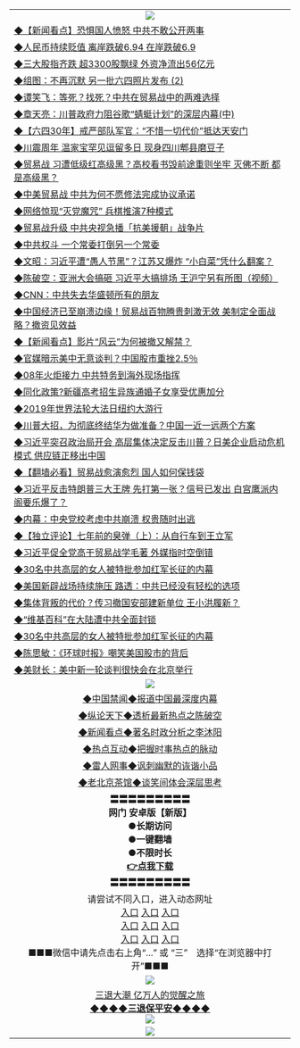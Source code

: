 <table>
  <tr>
    <td align=center><img src="https://github.com/gyhhx/image-upload/blob/master/3.jpg" /></td>
  </tr>
  <tr>
<td align=left>
<a href="https://ctbtfdoocixoa.global.ssl.fastly.net/oo.aspx?name=c1037071&key=ofejcfaxcltk&from=gy">◆【新闻看点】恐惧国人愤怒 中共不敢公开两事</a><br/></td>
  </tr>
  <tr>
<td align=left>
<a href="https://ctbtfdoocixoa.global.ssl.fastly.net/oo.aspx?name=c1037283&key=ofejcfaxcltk&from=gy">◆人民币持续贬值 离岸跌破6.94 在岸跌破6.9</a><br/></td>
 </tr>
  <tr>
<td align=left>
<a href="http://ctbtfdoocixoa.global.ssl.fastly.net/oo.aspx?name=c1037290&key=ofejcfaxcltk&from=gy">◆三大股指齐跌 超3300股飘绿 外资净流出56亿元</a><br/></td>
 </tr>
   <tr>
<td align=left>
<a href="http://ctbtfdoocixoa.global.ssl.fastly.net/oo.aspx?name=c1037298&key=ofejcfaxcltk&from=gy">◆组图：不再沉默 另一批六四照片发布 (2) </a><br/></td>
   </tr> 
  <tr>
<td align=left>
<a href="http://ctbtfdoocixoa.global.ssl.fastly.net/oo.aspx?name=c1037161&key=ofejcfaxcltk&from=gy">◆谭笑飞：等死？找死？中共在贸易战中的两难选择</a><br/></td>
  </tr> 
 <tr>
<td align=left>
<a href="http://ctbtfdoocixoa.global.ssl.fastly.net/oo.aspx?name=c1037030&key=ofejcfaxcltk&from=gy">◆章天亮：川普政府力阻谷歌“蜻蜓计划”的深层内幕(中)</a><br/>
</td>
   </tr>
 <tr>
<td align=left>
<a href="http://ctbtfdoocixoa.global.ssl.fastly.net/oo.aspx?name=c1037332&key=ofejcfaxcltk&from=gy">◆【六四30年】戒严部队军官：“不惜一切代价”抵达天安门</a><br/>
</td>
   </tr>
 <tr>
<td align=left>
<a href="http://ctbtfdoocixoa.global.ssl.fastly.net/oo.aspx?name=c1037267&key=ofejcfaxcltk&from=gy">◆川震周年 温家宝罕见逗留多日 现身四川郫县磨豆子</a><br/></td>
  </tr>
  <tr>
<td align=left>
<a href="http://ctbtfdoocixoa.global.ssl.fastly.net/oo.aspx?name=c1037293&key=ofejcfaxcltk&from=gy">◆贸易战 习遭低级红高级黑？高校看书毁前途重则坐牢 灭佛不断 都是高级黑？</a><br/></td>
 </tr>
   <tr>
<td align=left>
<a href="http://ctbtfdoocixoa.global.ssl.fastly.net/oo.aspx?name=c1037321&key=ofejcfaxcltk&from=gy">◆中美贸易战 中共为何不愿修法完成协议承诺</a><br/>
</td>
   </tr>
 <tr>
<td align=left>
<a href="http://ctbtfdoocixoa.global.ssl.fastly.net/oo.aspx?name=c1037282&key=ofejcfaxcltk&from=gy">◆网络惊现“灭党魔咒” 兵棋推演7种模式</a><br/></td>
  </tr>
  <tr>
<td align=left>
<a href="http://ctbtfdoocixoa.global.ssl.fastly.net/oo.aspx?name=c1037316&key=ofejcfaxcltk&from=gy">◆贸易战升级 中共央视急播「抗美援朝」战争片</a><br/></td>
 </tr>
  <tr>
<td align=left>
<a href="http://ctbtfdoocixoa.global.ssl.fastly.net/oo.aspx?name=c1037288&key=ofejcfaxcltk&from=gy">◆中共权斗 一个常委打倒另一个常委</a><br/></td>
 </tr>
   <tr>
<td align=left>
<a href="http://ctbtfdoocixoa.global.ssl.fastly.net/oo.aspx?name=c1037356&key=ofejcfaxcltk&from=gy">◆文昭：习近平遭“愚人节黑”？江苏又爆炸 “小白菜”凭什么翻案？</a><br/></td>
   </tr> 
  <tr>
<td align=left>
<a href="http://ctbtfdoocixoa.global.ssl.fastly.net/oo.aspx?name=c1037140&key=ofejcfaxcltk&from=gy">◆陈破空：亚洲大会搞砸 习近平大搞排场 王沪宁另有所图（视频）</a><br/></td>
  </tr> 
 <tr>
<td align=left>
<a href="http://ctbtfdoocixoa.global.ssl.fastly.net/oo.aspx?name=c1037317&key=ofejcfaxcltk&from=gy">◆CNN：中共失去华盛顿所有的朋友</a><br/>
</td>
   </tr>
 <tr>
<td align=left>
<a href="http://ctbtfdoocixoa.global.ssl.fastly.net/oo.aspx?name=c1037289&key=ofejcfaxcltk&from=gy">◆中国经济已至崩溃边缘！贸易战百物腾贵刺激无效 美制定全面战略？撤资见效益</a><br/>
</td>
   </tr>
 <tr>
<td align=left>
<a href="http://ctbtfdoocixoa.global.ssl.fastly.net/oo.aspx?name=c1037296&key=ofejcfaxcltk&from=gy">◆【新闻看点】影片“风云”为何被撤又解禁？</a><br/></td>
  </tr>
  <tr>
<td align=left>
<a href="http://ctbtfdoocixoa.global.ssl.fastly.net/oo.aspx?name=c1037302&key=ofejcfaxcltk&from=gy">◆官媒暗示美中无意谈判？中国股市重挫2.5％</a><br/></td>
 </tr>
   <tr>
<td align=left>
<a href="http://ctbtfdoocixoa.global.ssl.fastly.net/oo.aspx?name=c1037295&key=ofejcfaxcltk&from=gy">◆08年火炬接力 中共特务到海外现场指挥</a><br/>
</td>
   </tr>
 <tr>
<td align=left>
<a href="http://ctbtfdoocixoa.global.ssl.fastly.net/oo.aspx?name=c1037330&key=ofejcfaxcltk&from=gy">◆同化政策?新疆高考招生异族通婚子女享受优惠加分</a><br/>
</td>
   </tr>
<tr>
<td align=left>
<a href="https://ctbtfdoocixoa.global.ssl.fastly.net/oo.aspx?name=c816811_15_1&key=ofejcfaxcltk&from=gy">◆2019年世界法轮大法日纽约大游行</a><br/>
</td>       
  <tr>
<td align=left>
<a href="https://ctbtfdoocixoa.global.ssl.fastly.net/oo.aspx?name=c816857&key=ofejcfaxcltk&from=gy">◆川普大招，为彻底终结华为做准备？中国一近一远两个方案</a><br/></td>
  </tr>
  <tr>
<td align=left>
<a href="https://ctbtfdoocixoa.global.ssl.fastly.net/oo.aspx?name=c1036834&key=ofejcfaxcltk&from=gy">◆习近平突召政治局开会 高层集体决定反击川普？日美企业启动危机模式 供应链正移出中国</a><br/></td>
 </tr>
  <tr>
<td align=left>
<a href="http://ctbtfdoocixoa.global.ssl.fastly.net/oo.aspx?name=c1036705&key=ofejcfaxcltk&from=gy">◆【翻墙必看】贸易战愈演愈烈 国人如何保钱袋</a><br/></td>
 </tr>
   <tr>
<td align=left>
<a href="http://ctbtfdoocixoa.global.ssl.fastly.net/oo.aspx?name=c1036827&key=ofejcfaxcltk&from=gy">◆习近平反击特朗普三大王牌 先打第一张？信号已发出 白宫鹰派内阁要乐爆了？</a><br/></td>
   </tr> 
  <tr>
<td align=left>
<a href="http://ctbtfdoocixoa.global.ssl.fastly.net/oo.aspx?name=c1036718&key=ofejcfaxcltk&from=gy">◆内幕：中央党校考虑中共崩溃 权贵随时出逃</a><br/></td>
  </tr> 
 <tr>
<td align=left>
<a href="http://ctbtfdoocixoa.global.ssl.fastly.net/oo.aspx?name=c1036425&key=ofejcfaxcltk&from=gy">◆【独立评论】七年前的臭弹（上）：从自行车到王立军</a><br/>
</td>
   </tr>
 <tr>
<td align=left>
<a href="http://ctbtfdoocixoa.global.ssl.fastly.net/oo.aspx?name=c1036863&key=ofejcfaxcltk&from=gy">◆习近平促全党高干贸易战学毛著 外媒指时空倒错</a><br/>
</td>
   </tr>
 <tr>
<td align=left>
<a href="http://ctbtfdoocixoa.global.ssl.fastly.net/oo.aspx?name=c1036817&key=ofejcfaxcltk&from=gy">◆30名中共高层的女人被特批参加红军长征的内幕</a><br/></td>
  </tr>
  <tr>
<td align=left>
<a href="http://ctbtfdoocixoa.global.ssl.fastly.net/oo.aspx?name=c1036888&key=ofejcfaxcltk&from=gy">◆美国新辟战场持续施压 路透：中共已经没有轻松的选项</a><br/></td>
 </tr>
   <tr>
<td align=left>
<a href="http://ctbtfdoocixoa.global.ssl.fastly.net/oo.aspx?name=c1036809&key=ofejcfaxcltk&from=gy">◆集体背叛的代价？传习撤国安部建新单位 王小洪履新？</a><br/>
</td>
   </tr>
 <tr>
<td align=left>
<a href="http://ctbtfdoocixoa.global.ssl.fastly.net/oo.aspx?name=c1036830&key=ofejcfaxcltk&from=gy">◆“维基百科”在大陆遭中共全面封锁</a><br/></td>
  </tr>
  <tr>
<td align=left>
<a href="http://ctbtfdoocixoa.global.ssl.fastly.net/oo.aspx?name=c1036817&key=ofejcfaxcltk&from=gy">◆30名中共高层的女人被特批参加红军长征的内幕</a><br/></td>
 </tr>
  <tr>
<td align=left>
<a href="http://ctbtfdoocixoa.global.ssl.fastly.net/oo.aspx?name=c1036836&key=ofejcfaxcltk&from=gy">◆陈思敏：《环球时报》嘲笑美国股市的背后</a><br/></td>
 </tr>
   <tr>
<td align=left>
<a href="http://ctbtfdoocixoa.global.ssl.fastly.net/oo.aspx?name=c1036839&key=ofejcfaxcltk&from=gy">◆美财长：美中新一轮谈判很快会在北京举行</a><br/></td>
   </tr> 
  <tr>
    <td align=center><img src="https://github.com/gyhhx/image-upload/blob/master/2.jpg" /></td>
  </tr>
  <tr>
  <td align=center>
<a href="http://ctbtfdoocixoa.global.ssl.fastly.net/oo.aspx?name=c816860&key=ofejcfaxcltk&from=gy&tag=99733110">◆中国禁闻◆报道中国最深度内幕</a><br/>
   </tr>
  <tr>
     <td align=center>
<a href="http://ctbtfdoocixoa.global.ssl.fastly.net/oo.aspx?name=c816855&key=ofejcfaxcltk&from=gy&tag=997110">◆纵论天下◆透析最新热点之陈破空</a><br/>
   </tr>
   <tr>
      <td align=center>
<a href="http://ctbtfdoocixoa.global.ssl.fastly.net/oo.aspx?name=c838308&key=ofejcfaxcltk&from=gy&tag=9973110">◆新闻看点◆著名时政分析之李沐阳</a><br/>
   </tr>
   <tr>
     <td align=center>
<a href="http://ctbtfdoocixoa.global.ssl.fastly.net/oo.aspx?name=c816852&key=ofejcfaxcltk&from=gy&tag=9733110">◆热点互动◆把握时事热点的脉动</a><br/>
   </tr>
   <tr>
      <td align=center>
<a href="http://ctbtfdoocixoa.global.ssl.fastly.net/oo.aspx?name=c816694&key=ofejcfaxcltk&from=gy&tag=93310">◆雷人网事◆讽刺幽默的诙谐小品</a><br/>
   </tr>
   <tr>
    <td align=center>
<a href="http://ctbtfdoocixoa.global.ssl.fastly.net/oo.aspx?name=c816650&key=ofejcfaxcltk&from=gy&tag=9973110">◆老北京茶馆◆谈笑间体会深层思考</a><br/>
   </tr>
   <tr>
    <td align=center>
 <b>〓〓〓〓〓〓〓〓〓<br/>网门 安卓版【新版】<br/> ●长期访问<br/> ●一键翻墙<br/>  ●不限时长<br/> 
 <a href="https://share.weiyun.com/5OSFJhI">👉<b>点我下载</a><br/>〓〓〓〓〓〓〓〓〓<br/>
    </td>
    </tr>
   <tr>
    <td align=center>请尝试不同入口，进入动态网址<br/>
      <a href="https://s3.us-east-2.amazonaws.com/ogateo/show.htm">入口</a>
      <a href="https://s3.ca-central-1.amazonaws.com/ogatec/show.htm">入口</a>
      <a href="https://s3.ap-southeast-2.amazonaws.com/ogatey/show.htm">入口</a><br/>
      <a href="https://s3.ap-northeast-2.amazonaws.com/ogates/show.htm">入口</a>
      <a href="https://s3.eu-central-1.amazonaws.com/ogatef/show.htm">入口</a>
      <a href="https://s3.ap-south-1.amazonaws.com/ogatem/show.htm">入口</a><br/>
      <a href="https://s3-us-west-1.amazonaws.com/ogaten/show.htm">入口</a>
      <a href="https://s3.eu-west-2.amazonaws.com/ogatel/show.htm">入口</a>
      <a href="https://s3.ap-northeast-1.amazonaws.com/ogatet/show.htm">入口</a><br/>
      ■■■微信中请先点击右上角“...” 或 “三”　选择“在浏览器中打开”■■■<b><br/>
    </td>
  </tr>
  <tr>
    <td align=center><img src="https://github.com/gyhhx/image-upload/blob/master/3.jpg" /> </td>
</tr>
  <tr>  
  <td align=center>
  <a href="http://ctbtfdoocixoa.global.ssl.fastly.net/oo.aspx?name=c894205&key=ofejcfaxcltk&from=gy&tag=9973110">三退大潮 亿万人的觉醒之旅</a><br/>
      <a href="http://ctbtfdoocixoa.global.ssl.fastly.net/oo.aspx?name=ogQuit.aspx&key=ofejcfaxcltk&from=gy"><b>◆◆◆◆三退保平安◆◆◆◆<br/></a>
      <img src="https://github.com/gyhhx/image-upload/blob/master/3t.jpg" /><br/>
      </td>
  </tr>
   <tr>
    <td align=center><img src="https://raw.githubusercontent.com/oGate2/Up/master/oGate_640.jpg"/></td>
  </tr>
</table>


